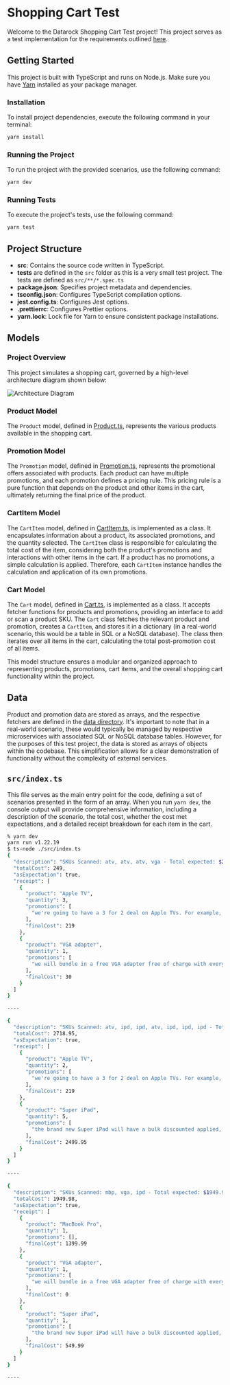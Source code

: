# Shopping Cart Test

Welcome to the Datarock Shopping Cart Test project! This project serves as a test implementation for the requirements outlined [here](https://github.com/DiUS/coding-tests/blob/master/dius_shopping.md).

## Getting Started

This project is built with TypeScript and runs on Node.js. Make sure you have [Yarn](https://yarnpkg.com/) installed as your package manager.

### Installation

To install project dependencies, execute the following command in your terminal:

```bash
yarn install
```

### Running the Project

To run the project with the provided scenarios, use the following command:

```bash
yarn dev
```

### Running Tests

To execute the project's tests, use the following command:

```bash
yarn test
```

## Project Structure

- **src**: Contains the source code written in TypeScript.
- **tests** are defined in the `src` folder as this is a very small test project. The tests are defined as `src/**/*.spec.ts`
- **package.json**: Specifies project metadata and dependencies.
- **tsconfig.json**: Configures TypeScript compilation options.
- **jest.config.ts**: Configures Jest options.
- **.prettierrc**: Configures Prettier options.
- **yarn.lock**: Lock file for Yarn to ensure consistent package installations.


## Models

### Project Overview

This project simulates a shopping cart, governed by a high-level architecture diagram shown below:

![Architecture Diagram](/readme/arch.drawio.png)

### Product Model

The `Product` model, defined in [Product.ts](/src/models/Product.ts), represents the various products available in the shopping cart. 

### Promotion Model

The `Promotion` model, defined in [Promotion.ts](/src/models/Promotion.ts), represents the promotional offers associated with products. Each product can have multiple promotions, and each promotion defines a pricing rule. This pricing rule is a pure function that depends on the product and other items in the cart, ultimately returning the final price of the product.

### CartItem Model

The `CartItem` model, defined in [CartItem.ts](/src/models/CartItem.ts), is implemented as a class. It encapsulates information about a product, its associated promotions, and the quantity selected. The `CartItem` class is responsible for calculating the total cost of the item, considering both the product's promotions and interactions with other items in the cart. If a product has no promotions, a simple calculation is applied. Therefore, each `CartItem` instance handles the calculation and application of its own promotions.

### Cart Model

The `Cart` model, defined in [Cart.ts](/src/models/Cart.ts), is implemented as a class. It accepts fetcher functions for products and promotions, providing an interface to add or scan a product SKU. The `Cart` class fetches the relevant product and promotion, creates a `CartItem`, and stores it in a dictionary (in a real-world scenario, this would be a table in SQL or a NoSQL database). The class then iterates over all items in the cart, calculating the total post-promotion cost of all items.

This model structure ensures a modular and organized approach to representing products, promotions, cart items, and the overall shopping cart functionality within the project.

## Data

Product and promotion data are stored as arrays, and the respective fetchers are defined in the [data directory](/src/data). It's important to note that in a real-world scenario, these would typically be managed by respective microservices with associated SQL or NoSQL database tables. However, for the purposes of this test project, the data is stored as arrays of objects within the codebase. This simplification allows for a clear demonstration of functionality without the complexity of external services.

## `src/index.ts`
This file serves as the main entry point for the code, defining a set of scenarios presented in the form of an array. When you run `yarn dev`, the console output will provide comprehensive information, including a description of the scenario, the total cost, whether the cost met expectations, and a detailed receipt breakdown for each item in the cart.

```bash
% yarn dev
yarn run v1.22.19
$ ts-node ./src/index.ts
{
  "description": "SKUs Scanned: atv, atv, atv, vga - Total expected: $249.00",
  "totalCost": 249,
  "asExpectation": true,
  "receipt": [
    {
      "product": "Apple TV",
      "quantity": 3,
      "promotions": [
        "we're going to have a 3 for 2 deal on Apple TVs. For example, if you buy 3 Apple TVs, you will pay the price of 2 only"
      ],
      "finalCost": 219
    },
    {
      "product": "VGA adapter",
      "quantity": 1,
      "promotions": [
        "we will bundle in a free VGA adapter free of charge with every MacBook Pro sold"
      ],
      "finalCost": 30
    }
  ]
}

----

{
  "description": "SKUs Scanned: atv, ipd, ipd, atv, ipd, ipd, ipd - Total expected: $2718.95",
  "totalCost": 2718.95,
  "asExpectation": true,
  "receipt": [
    {
      "product": "Apple TV",
      "quantity": 2,
      "promotions": [
        "we're going to have a 3 for 2 deal on Apple TVs. For example, if you buy 3 Apple TVs, you will pay the price of 2 only"
      ],
      "finalCost": 219
    },
    {
      "product": "Super iPad",
      "quantity": 5,
      "promotions": [
        "the brand new Super iPad will have a bulk discounted applied, where the price will drop to $499.99 each, if someone buys more than 4"
      ],
      "finalCost": 2499.95
    }
  ]
}

----

{
  "description": "SKUs Scanned: mbp, vga, ipd - Total expected: $1949.98",
  "totalCost": 1949.98,
  "asExpectation": true,
  "receipt": [
    {
      "product": "MacBook Pro",
      "quantity": 1,
      "promotions": [],
      "finalCost": 1399.99
    },
    {
      "product": "VGA adapter",
      "quantity": 1,
      "promotions": [
        "we will bundle in a free VGA adapter free of charge with every MacBook Pro sold"
      ],
      "finalCost": 0
    },
    {
      "product": "Super iPad",
      "quantity": 1,
      "promotions": [
        "the brand new Super iPad will have a bulk discounted applied, where the price will drop to $499.99 each, if someone buys more than 4"
      ],
      "finalCost": 549.99
    }
  ]
}

----
```